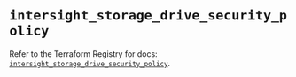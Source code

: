 # `intersight_storage_drive_security_policy`

Refer to the Terraform Registry for docs: [`intersight_storage_drive_security_policy`](https://registry.terraform.io/providers/ciscodevnet/intersight/1.0.71/docs/resources/storage_drive_security_policy).
